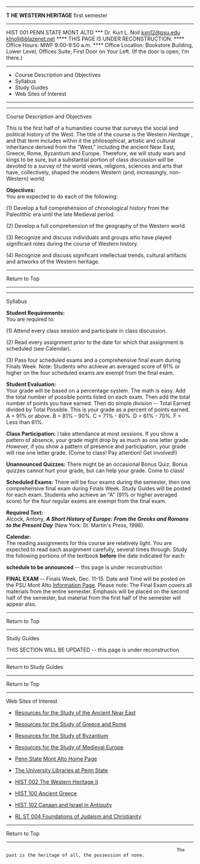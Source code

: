 * * *

**T HE WESTERN HERITAGE** first semester

* * *

HIST 001 PENN STATE MONT ALTO *** Dr. Kurt L. Noll kxn12@psu.edu
ktnoll@blazenet.net **** THIS PAGE IS UNDER RECONSTRUCTION. **** Office Hours:
MWF 9:00-9:50 a.m. **** Office Location: Bookstore Building, Lower Level,
Offices Suite;  First Door on Your Left. (If the door is open, I'm there.)

* * *

  * Course Description and Objectives
  * Syllabus
  * Study Guides
  * Web Sites of Interest

* * *

  
    
    
    
    
    
    
    
    
    
    
    
    
    
    
    


* * *

Course Description and Objectives

This is the first half of a humanities course that surveys the social and
political history of the West.  The title of the course is the Western
_Heritage_ , and that term includes within it the philosophical, artistic and
cultural inheritance derived from the "West," including the ancient Near East,
Greece, Rome, Byzantium and Europe.  Therefore, we will study wars and kings
to be sure, but a substantial portion of class discussion will be devoted to a
survey of the world views, religions, sciences and arts that have,
collectively, shaped the modern Western (and, increasingly, non-Western)
world.

**Objectives:**  
You are expected to do each of the following:

(1) Develop a full comprehension of chronological history from the Paleolithic
era until the late Medieval period.

(2) Develop a full comprehension of the geography of the Western world.

(3) Recognize and discuss individuals and groups who have played significant
roles during the course of Western history.

(4) Recognize and discuss significant intellectual trends, cultural artifacts
and artworks of the Western heritage.  
    
    


* * *

Return to Top

* * *



          
    
    
    
    
    
    
    


* * *

Syllabus

**Student Requirements:**  
You are required to:

(1) Attend every class session and participate in class discussion.

(2) Read every assignment prior to the date for which that assignment is
scheduled (see Calendar).

(3) Pass four scheduled exams and a comprehensive final exam during Finals
Week.  Note:  Students who achieve an averaged score of 91% or higher on the
four scheduled exams are exempt from the final exam.  


**Student Evaluation:**  
Your grade will be based on a percentage system.  The math is easy.  Add the
total number of possible points listed on each exam.  Then add the total
number of points you have earned.  Then do simple division  \--  Total Earned
divided by Total Possible.  This is your grade as a percent of points earned.
A = 91% or above.   B = 81% - 90%.   C = 71% - 80%.   D = 61% - 70%.  F = Less
than 61%.

**Class Participation:**   I take attendance at most sessions.  If you show a
pattern of absence, your grade might drop by as much as one letter grade.
_However,_ if you show a pattern of presence and participation, your grade
will rise one letter grade.   (Come to class!  Pay attention!  Get involved!)

**Unannounced Quizzes:**   There might be an occasional Bonus Quiz.  Bonus
quizzes cannot hurt your grade, but can help your grade.  Come to class!

**Scheduled Exams:**   There will be four exams during the semester, then one
comprehensive final exam during Finals Week.  Study Guides will be posted for
each exam.  Students who achieve an "A" (91% or higher averaged score) for the
four regular exams are exempt from the final exam.  


**Required Text:**  
Alcock, Antony, **_A Short History of Europe:   From the Greeks and Romans to
the Present Day_**  (New York: St. Martin's Press, 1998).  


**Calendar:**  
The reading assignments for this course are relatively light.  You are
expected to read each assignment carefully, several times through.  Study the
following portions of the textbook **before** the date indicated for each:

**schedule to be announced**   \--  this page is under reconstruction

**FINAL EXAM**   \--  Finals Week, Dec. 11-15.  Date and Time will be posted
on the PSU Mont Alto [Information
Page](http://www.ma.psu.edu/level2/geninfo.html).  Please note:  The Final
Exam covers all materials from the entire semester.  Emphasis will be placed
on the second half of the semester, but material from the first half of the
semester will appear also.

* * *

Return to Top

* * *

Study Guides

THIS SECTION WILL BE UPDATED  \--  this page is under reconstruction



* * *

 Return to Study Guides

* * *

Return to Top

* * *

  




Web Sites of Interest  


  * [Resources for the Study of the Ancient Near East](http://www-oi.uchicago.edu/OI/DEPT/RA/ABZU/ABZU.HTML)
  * [Resources for the Study of Greece and Rome](http://www.perseus.tufts.edu/)
  * [Resources for the Study of Byzantium](http://www.bway.net/~halsall/byzantium.html)
  * [Resources for the Study of Medieval Europe](http://netserf.cua.edu/)

  * [Penn State Mont Alto Home Page](http://www.ma.psu.edu/)
  * [The University Libraries at Penn State](http://www.libraries.psu.edu/)
  * [HIST 002 The Western Heritage II](http://egghead.psu.edu/~kxn12/his002/)
  * [HIST 100 Ancient Greece](http://egghead.psu.edu/~kxn12/his100/)
  * [HIST 102 Canaan and Israel in Antiquity](http://www.ma.psu.edu/~kxn12/his102/)
  * [RL ST 004 Foundations of Judaism and Christianity](http://egghead.psu.edu/~kxn12/rlst004/)

    


* * *

Return to Top

* * *

                                                                    The past is the heritage of all, the possession of none.

